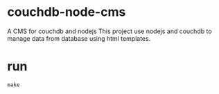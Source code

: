 # couchdb-node-cms
A CMS for couchdb and nodejs
This project use nodejs and couchdb to  manage data from database using html templates.

# run

```make```
